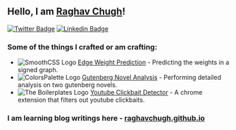 ## Hello, I am [Raghav Chugh](https://github.com/raghavchugh21)!

[![Twitter Badge](https://img.shields.io/badge/-@raghavchugh21-1ca0f1?style=flat-square&labelColor=1ca0f1&logo=twitter&logoColor=white&link=https://twitter.com/raghavchugh21)](https://twitter.com/raghavchugh21)
[![Linkedin Badge](https://img.shields.io/badge/-raghavchughofficial-blue?style=flat-square&logo=Linkedin&logoColor=white&link=https://www.linkedin.com/in/raghavchughofficial/)](https://www.linkedin.com/in/raghavchughofficial/)

<!-- This is taken from https://github.com/maddhruv/npm-statistics -->

### Some of the things I crafted or am crafting:

- ![SmoothCSS Logo](https://smoothcss.xyz/logo-16.png) [Edge Weight Prediction](https://github.com/raghavchugh21/Edge-Weight-Prediction) - Predicting the weights in a signed graph.
- ![ColorsPalette Logo](https://colorspalette.design/logo-16.png) [Gutenberg Novel Analysis](https://github.com/raghavchugh21/NLP-Project-2) - Performing detailed analysis on two gutenberg novels.
- ![The Boilerplates Logo](https://avatars3.githubusercontent.com/u/64769894?s=16&v=4) [Youtube Clickbait Detector](https://github.com/raghavchugh21/extension-bp) - A chrome extension that filters out youtube clickbaits.

### I am learning blog writings here - [raghavchugh.github.io](http://raghavchugh.github.io)
